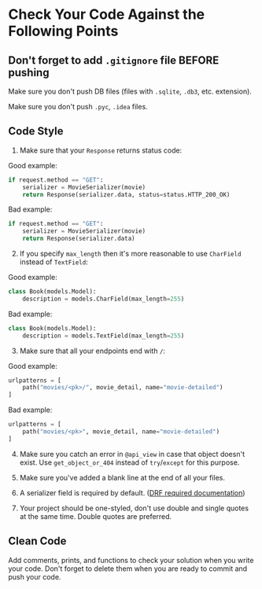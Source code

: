 # Check Your Code Against the Following Points

## Don't forget to add `.gitignore` file BEFORE pushing

Make sure you don't push DB files (files with `.sqlite`, `.db3`, etc. extension).

Make sure you don't push `.pyc`, `.idea` files.


## Code Style

1. Make sure that your `Response` returns status code:

Good example:

```python
if request.method == "GET":
    serializer = MovieSerializer(movie)
    return Response(serializer.data, status=status.HTTP_200_OK)
```

Bad example:

```python
if request.method == "GET":
    serializer = MovieSerializer(movie)
    return Response(serializer.data)
```

2. If you specify `max_length` then it's more reasonable 
to use `CharField` instead of `TextField`:

Good example:

```python
class Book(models.Model):
    description = models.CharField(max_length=255)
```

Bad example:

```python
class Book(models.Model):
    description = models.TextField(max_length=255)
```

3. Make sure that all your endpoints end with `/`:

Good example:

```python
urlpatterns = [
    path("movies/<pk>/", movie_detail, name="movie-detailed")
]
```

Bad example:

```python
urlpatterns = [
    path("movies/<pk>", movie_detail, name="movie-detailed")
]
```

4. Make sure you catch an error in `@api_view` in case that object doesn't exist. 
Use `get_object_or_404` instead of `try`/`except` for this purpose.

5. Make sure you've added a blank line at the end of all your files.
6. A serializer field is required by default. ([DRF required documentation](https://www.django-rest-framework.org/api-guide/fields/#required))
7. Your project should be one-styled, don't use double and single quotes at the same time. Double quotes are preferred.

## Clean Code
Add comments, prints, and functions to check your solution when you write your code. 
Don't forget to delete them when you are ready to commit and push your code.
